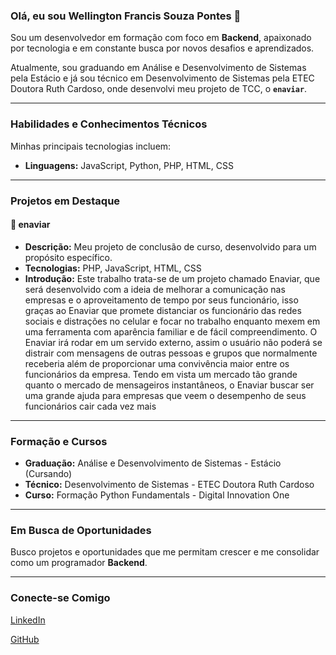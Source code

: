 ### Olá, eu sou Wellington Francis Souza Pontes 👋

Sou um desenvolvedor em formação com foco em **Backend**, apaixonado por tecnologia e em constante busca por novos desafios e aprendizados.

Atualmente, sou graduando em Análise e Desenvolvimento de Sistemas pela Estácio e já sou técnico em Desenvolvimento de Sistemas pela ETEC Doutora Ruth Cardoso, onde desenvolvi meu projeto de TCC, o **`enaviar`**.

---

### Habilidades e Conhecimentos Técnicos

Minhas principais tecnologias incluem:

- **Linguagens:** JavaScript, Python, PHP, HTML, CSS

---

### Projetos em Destaque

#### 🚀 **enaviar**

* **Descrição:** Meu projeto de conclusão de curso, desenvolvido para um propósito específico.
* **Tecnologias:** PHP, JavaScript, HTML, CSS
* **Introdução:** Este trabalho trata-se de um projeto chamado Enaviar, que será desenvolvido com a ideia de melhorar a comunicação nas empresas e  o aproveitamento de tempo por seus funcionário, isso graças ao Enaviar que promete distanciar os funcionário das redes sociais e distrações no celular e focar no trabalho enquanto mexem em uma ferramenta com aparência familiar e de fácil compreendimento. O Enaviar irá rodar em um servido externo, assim o usuário não poderá se distrair com mensagens de outras pessoas e grupos que normalmente receberia além de proporcionar uma convivência maior entre os funcionários da empresa. Tendo em vista um mercado tão grande quanto o mercado de mensageiros instantâneos, o Enaviar buscar ser uma grande ajuda para empresas que veem o desempenho de seus funcionários cair cada vez mais

---

### Formação e Cursos

- **Graduação:** Análise e Desenvolvimento de Sistemas - Estácio (Cursando)
- **Técnico:** Desenvolvimento de Sistemas - ETEC Doutora Ruth Cardoso
- **Curso:** Formação Python Fundamentals - Digital Innovation One

---

### Em Busca de Oportunidades

Busco projetos e oportunidades que me permitam crescer e me consolidar como um programador **Backend**.

---

### Conecte-se Comigo

[LinkedIn](SEU_LINK_DO_LINKEDIN)

[GitHub](SEU_LINK_DO_GITHUB)
